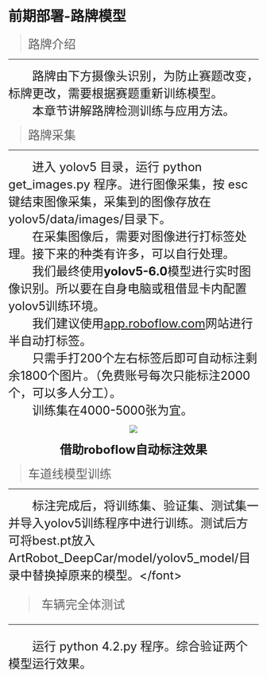 # 前期部署-路牌模型

> <font size=5>路牌介绍</font>

---

<font size=5>&emsp;&emsp;路牌由下方摄像头识别，为防止赛题改变，标牌更改，需要根据赛题重新训练模型。\
&emsp;&emsp;本章节讲解路牌检测训练与应用方法。\
</font>

> <font size=5>路牌采集</font>

---

<font size=5>&emsp;&emsp;进入 yolov5 目录，运行 python get_images.py 程序。进行图像采集，按 esc 键结束图像采集，采集到的图像存放在yolov5/data/images/目录下。\
&emsp;&emsp;在采集图像后，需要对图像进行打标签处理。接下来的种类有许多，可以自行处理。\
&emsp;&emsp;我们最终使用**yolov5-6.0**模型进行实时图像识别。所以要在自身电脑或租借显卡内配置yolov5训练环境。\
&emsp;&emsp;我们建议使用[app.roboflow.com](https://app.roboflow.com/)网站进行半自动打标签。\
&emsp;&emsp;只需手打200个左右标签后即可自动标注剩余1800个图片。（免费账号每次只能标注2000个，可以多人分工）。\
&emsp;&emsp;训练集在4000-5000张为宜。\
</font>

<div style="text-align:center;">  
    <img src="./img/lupai.png" style="display:inline-block;">  
</div>

<font size=5><center>__借助roboflow自动标注效果__</center></font>

> <font size=5>车道线模型训练</font>

---

<font size=5>&emsp;&emsp;标注完成后，将训练集、验证集、测试集一并导入yolov5训练程序中进行训练。测试后方可将best.pt放入ArtRobot_DeepCar/model/yolov5_model/目录中替换掉原来的模型。\</font>

> <font size=5>车辆完全体测试</font>

---

<font size=5>&emsp;&emsp;运行 python 4.2.py 程序。综合验证两个模型运行效果。\
</font>